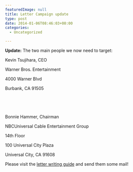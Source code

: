 ```yaml
---
featuredImage: null
title: Letter Campaign update
type: post
date: 2014-01-06T08:46:03+00:00
categories:
  - Uncategorized

---
```

**Update:** The two main people we now need to target:

Kevin Tsujihara, CEO

Warner Bros. Entertainment

4000 Warner Blvd

Burbank, CA 91505

&nbsp;

&nbsp;

Bonnie Hammer, Chairman

NBCUniversal Cable Entertainment Group

14th Floor

100 Universal City Plaza

Universal City, CA 91608

</h4>

Please visit the [letter writing guide][1] and send them some mail!

 [1]: http://freeb5:8888/resources/letter-writing-guide/ "Letter Writing Guide"
